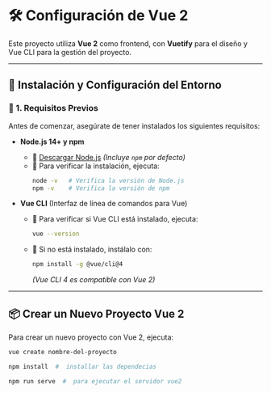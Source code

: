 # 🛠 Configuración de Vue 2

Este proyecto utiliza **Vue 2** como frontend, con **Vuetify** para el diseño y Vue CLI para la gestión del proyecto.

---

## 🚀 Instalación y Configuración del Entorno

### 🔹 1. Requisitos Previos  
Antes de comenzar, asegúrate de tener instalados los siguientes requisitos:

- **Node.js 14+ y npm**  
  - 📌 [Descargar Node.js](https://nodejs.org/es) *(Incluye `npm` por defecto)*  
  - 📌 Para verificar la instalación, ejecuta:  
    ```sh
    node -v   # Verifica la versión de Node.js
    npm -v    # Verifica la versión de npm
    ```

- **Vue CLI** (Interfaz de línea de comandos para Vue)  
  - 📌 Para verificar si Vue CLI está instalado, ejecuta:  
    ```sh
    vue --version
    ```
  - 📌 Si no está instalado, instálalo con:  
    ```sh
    npm install -g @vue/cli@4
    ```
    *(Vue CLI 4 es compatible con Vue 2)*

---

## 📦 Crear un Nuevo Proyecto Vue 2

Para crear un nuevo proyecto con Vue 2, ejecuta:

```sh
vue create nombre-del-proyecto

npm install  #  installar las dependecias 

npm run serve  #  para ejecutar el servidor vue2
